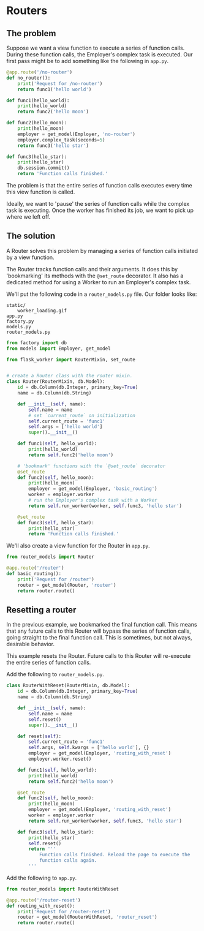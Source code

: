 # Routers

## The problem

Suppose we want a view function to execute a series of function calls. During these function calls, the Employer's complex task is executed. Our first pass might be to add something like the following in `app.py`.

```python
@app.route('/no-router')
def no_router():
    print('Request for /no-router')
    return func1('hello world')

def func1(hello_world):
    print(hello_world)
    return func2('hello moon')

def func2(hello_moon):
    print(hello_moon)
    employer = get_model(Employer, 'no-router')
    employer.complex_task(seconds=5)
    return func3('hello star')

def func3(hello_star):
    print(hello_star)
    db.session.commit()
    return 'Function calls finished.'
```

The problem is that the entire series of function calls executes every time this view function is called.

Ideally, we want to 'pause' the series of function calls while the complex task is executing. Once the worker has finished its job, we want to pick up where we left off.

## The solution

A Router solves this problem by managing a series of function calls initiated by a view function.

The Router tracks function calls and their arguments. It does this by 'bookmarking' its methods with the `@set_route` decorator. It also has a dedicated method for using a Worker to run an Employer's complex task.

We'll put the following code in a `router_models.py` file. Our folder looks like:

```
static/
    worker_loading.gif
app.py
factory.py
models.py
router_models.py
```

```python
from factory import db
from models import Employer, get_model

from flask_worker import RouterMixin, set_route


# create a Router class with the router mixin.
class Router(RouterMixin, db.Model):
    id = db.Column(db.Integer, primary_key=True)
    name = db.Column(db.String)

    def __init__(self, name):
        self.name = name
        # set `current_route` on initialization
        self.current_route = 'func1'
        self.args = ['hello world']
        super().__init__()

    def func1(self, hello_world):
        print(hello_world)
        return self.func2('hello moon')

    # 'bookmark' functions with the `@set_route` decorator
    @set_route
    def func2(self, hello_moon):
        print(hello_moon)
        employer = get_model(Employer, 'basic_routing')
        worker = employer.worker
        # run the Employer's complex task with a Worker
        return self.run_worker(worker, self.func3, 'hello star')

    @set_route
    def func3(self, hello_star):
        print(hello_star)
        return 'Function calls finished.'
```

We'll also create a view function for the Router in `app.py`.

```python
from router_models import Router

@app.route('/router')
def basic_routing():
    print('Request for /router')
    router = get_model(Router, 'router')
    return router.route()
```

## Resetting a router

In the previous example, we bookmarked the final function call. This means that any future calls to this Router will bypass the series of function calls, going straight to the final function call. This is sometimes, but not always, desirable behavior.

This example resets the Router. Future calls to this Router will re-execute the entire series of function calls.

Add the following to `router_models.py`.

```python
class RouterWithReset(RouterMixin, db.Model):
    id = db.Column(db.Integer, primary_key=True)
    name = db.Column(db.String)

    def __init__(self, name):
        self.name = name
        self.reset()
        super().__init__()

    def reset(self):
        self.current_route = 'func1'
        self.args, self.kwargs = ['hello world'], {}
        employer = get_model(Employer, 'routing_with_reset')
        employer.worker.reset()

    def func1(self, hello_world):
        print(hello_world)
        return self.func2('hello moon')

    @set_route
    def func2(self, hello_moon):
        print(hello_moon)
        employer = get_model(Employer, 'routing_with_reset')
        worker = employer.worker
        return self.run_worker(worker, self.func3, 'hello star')

    def func3(self, hello_star):
        print(hello_star)
        self.reset()
        return '''
            Function calls finished. Reload the page to execute the 
            function calls again.
        '''
```

Add the following to `app.py`.

```python
from router_models import RouterWithReset

@app.route('/router-reset')
def routing_with_reset():
    print('Request for /router-reset')
    router = get_model(RouterWithReset, 'router_reset')
    return router.route()
```